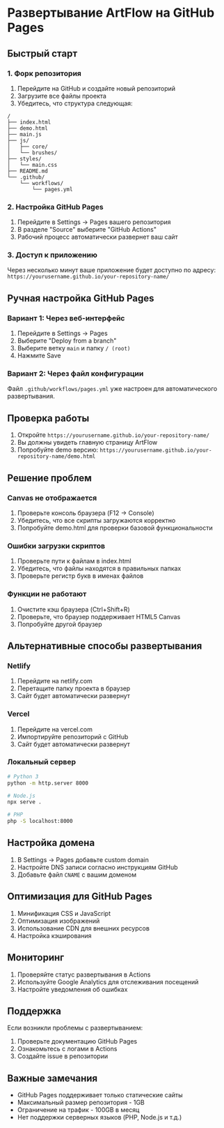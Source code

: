 # Развертывание ArtFlow на GitHub Pages

## Быстрый старт

### 1. Форк репозитория

1. Перейдите на GitHub и создайте новый репозиторий
2. Загрузите все файлы проекта
3. Убедитесь, что структура следующая:

```
/
├── index.html
├── demo.html
├── main.js
├── js/
│   ├── core/
│   └── brushes/
├── styles/
│   └── main.css
├── README.md
└── .github/
    └── workflows/
        └── pages.yml
```

### 2. Настройка GitHub Pages

1. Перейдите в Settings → Pages вашего репозитория
2. В разделе "Source" выберите "GitHub Actions"
3. Рабочий процесс автоматически развернет ваш сайт

### 3. Доступ к приложению

Через несколько минут ваше приложение будет доступно по адресу:
`https://yourusername.github.io/your-repository-name/`

## Ручная настройка GitHub Pages

### Вариант 1: Через веб-интерфейс

1. Перейдите в Settings → Pages
2. Выберите "Deploy from a branch"
3. Выберите ветку `main` и папку `/ (root)`
4. Нажмите Save

### Вариант 2: Через файл конфигурации

Файл `.github/workflows/pages.yml` уже настроен для автоматического развертывания.

## Проверка работы

1. Откройте `https://yourusername.github.io/your-repository-name/`
2. Вы должны увидеть главную страницу ArtFlow
3. Попробуйте demo версию: `https://yourusername.github.io/your-repository-name/demo.html`

## Решение проблем

### Canvas не отображается

1. Проверьте консоль браузера (F12 → Console)
2. Убедитесь, что все скрипты загружаются корректно
3. Попробуйте demo.html для проверки базовой функциональности

### Ошибки загрузки скриптов

1. Проверьте пути к файлам в index.html
2. Убедитесь, что файлы находятся в правильных папках
3. Проверьте регистр букв в именах файлов

### Функции не работают

1. Очистите кэш браузера (Ctrl+Shift+R)
2. Проверьте, что браузер поддерживает HTML5 Canvas
3. Попробуйте другой браузер

## Альтернативные способы развертывания

### Netlify

1. Перейдите на netlify.com
2. Перетащите папку проекта в браузер
3. Сайт будет автоматически развернут

### Vercel

1. Перейдите на vercel.com
2. Импортируйте репозиторий с GitHub
3. Сайт будет автоматически развернут

### Локальный сервер

```bash
# Python 3
python -m http.server 8000

# Node.js
npx serve .

# PHP
php -S localhost:8000
```

## Настройка домена

1. В Settings → Pages добавьте custom domain
2. Настройте DNS записи согласно инструкциям GitHub
3. Добавьте файл `CNAME` с вашим доменом

## Оптимизация для GitHub Pages

1. Минификация CSS и JavaScript
2. Оптимизация изображений
3. Использование CDN для внешних ресурсов
4. Настройка кэширования

## Мониторинг

1. Проверяйте статус развертывания в Actions
2. Используйте Google Analytics для отслеживания посещений
3. Настройте уведомления об ошибках

## Поддержка

Если возникли проблемы с развертыванием:
1. Проверьте документацию GitHub Pages
2. Ознакомьтесь с логами в Actions
3. Создайте issue в репозитории

## Важные замечания

- GitHub Pages поддерживает только статические сайты
- Максимальный размер репозитория - 1GB
- Ограничение на трафик - 100GB в месяц
- Нет поддержки серверных языков (PHP, Node.js и т.д.)
